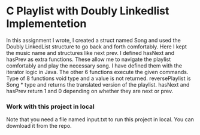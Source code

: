# C Playlist with Doubly Linkedlist Implementetion

In this assignment I wrote, I created a struct named Song and used the Doubly LinkedList structure to go back and forth comfortably. Here I kept the music name and structures like next prev.
I defined hasNext and hasPrev as extra functions. These allow me to navigate the playlist comfortably and play the necessary song. I have defined them with the iterator logic in Java. The other 6 functions execute the given commands. Type of 8 functions void
type and a value is not returned. reversePlaylist is Song \* type and returns the translated version of the playlist. hasNext and hasPrev return 1 and 0 depending on whether they are next or prev.

### Work with this project in local

Note that you need a file named input.txt to run this project in local.
You can download it from the repo.
